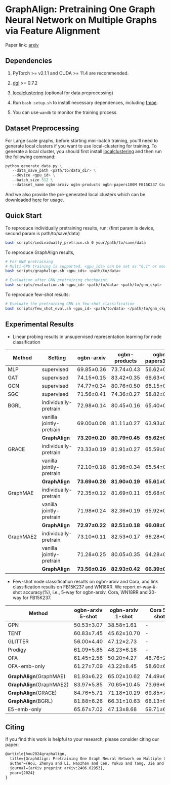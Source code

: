 # GraphAlign: Pretraining One Graph Neural Network on Multiple Graphs via Feature Alignment

Paper link: [arxiv](https://arxiv.org/abs/2406.02953)

## Dependencies

1. PyTorch >= v2.1.1 and CUDA >= 11.4 are recommended.

2. [dgl](https://www.dgl.ai/pages/start.html) >= 0.7.2

3. [localclustering](https://github.com/kfoynt/LocalGraphClustering) (optional for data preprocessing)

4. Run `bash setup.sh` to install necessary dependences, including [fmoe](https://github.com/zhan72/fastmoe).
   
5. You can use `wandb` to monitor the training process.

## Dataset Preprocessing

For Large scale graphs, before starting mini-batch training, you'll need to generate local clusters if you want to use local-clustering for training. To generate a local cluster, you should first install [localclustering](https://github.com/kfoynt/LocalGraphClustering) and then run the following command:

 ````python
 python generate_data.py \
 	--data_save_path <path/to/data_dir> \
 	--device <gpu_id> \
 	--batch_size 512 \
 	--dataset_name ogbn-arxiv ogbn-products ogbn-papers100M FB15K237 Cora WN18RR
 ````

And we also provide the pre-generated local clusters which can be downloaded [here](https://drive.google.com/drive/folders/1f736S0pl_ypmh---b_pM3U1tK0PfFV0x?usp=sharing) for usage.

## Quick Start

To reproduce individually pretraining results, run: (first param is device, second param is path/to/save/data)
```bash
bash scripts/individually_pretrain.sh 0 your/path/to/save/data
```

To reproduce GraphAlign results,
```bash
# For GNN pretraining
# Multi-GPU training is supported. <gpu_ids> can be set as "0,1" or more gpus.
bash scripts/graphalign.sh <gpu_ids> <path/to/data>

# Evaluation after GNN pretraining checkpoint
bash scripts/evaluation.sh <gpu_id> <path/to/data> <path/to/gnn_ckpt>
```

To reproduce few-shot results:
```bash
# Evaluate the pretraining GNN in few-shot classification
bash scripts/few_shot_eval.sh <gpu_id> <path/to/data> </path/to/gnn_ckpt>
```

## Experimental Results

- Linear probing results in unsupervised representation learning for node classification

| Method    | Setting                  | ogbn-arxiv     | ogbn-products  | ogbn-papers100M | Avg. gain |
| --------- | ------------------------ | -------------- | -------------- | --------------- | --------- |
| MLP       | supervised               | 69.85±0.36     | 73.74±0.43     | 56.62±0.21      | -         |
| GAT       | supervised               | 74.15±0.15     | 83.42±0.35     | 66.63±0.23      | -         |
| GCN       | supervised               | 74.77±0.34     | 80.76±0.50     | 68.15±0.08      | -         |
| SGC       | supervised               | 71.56±0.41     | 74.36±0.27     | 58.82±0.08      | -         |
| BGRL      | individually-pretrain    | 72.98±0.14     | 80.45±0.16     | 65.40±0.23      | -         |
|           | vanilla jointly-pretrain | 69.00±0.08     | 81.11±0.27     | 63.93±0.22      | -1.60     |
|           | **GraphAlign**           | **73.20±0.20** | **80.79±0.45** | **65.62±0.14**  | **+0.26** |
| GRACE     | individually-pretrain    | 73.33±0.19     | 81.91±0.27     | 65.59±0.13      | -         |
|           | vanilla jointly-pretrain | 72.10±0.18     | 81.96±0.34     | 65.54±0.18      | -0.41     |
|           | **GraphAlign**           | **73.69±0.26** | **81.90±0.19** | **65.61±0.17**  | **+0.12** |
| GraphMAE  | individually-pretrain    | 72.35±0.12     | 81.69±0.11     | 65.68±0.28      | -         |
|           | vanilla jointly-pretrain | 71.98±0.24     | 82.36±0.19     | 65.92±0.13      | +0.18     |
|           | **GraphAlign**           | **72.97±0.22** | **82.51±0.18** | **66.08±0.18**  | **+0.61** |
| GraphMAE2 | individually-pretrain    | 73.10±0.11     | 82.53±0.17     | 66.28±0.10      | -         |
|           | vanilla jointly-pretrain | 71.28±0.25     | 80.05±0.35     | 64.28±0.33      | -2.10     |
|           | **GraphAlign**           | **73.56±0.26** | **82.93±0.42** | **66.39±0.14**  | **+0.32** |

- Few-shot node classification results on ogbn-arxiv and Cora, and link classification results on FB15K237 and WN18RR. We report *m*-way-*k*-shot accuracy(%), i.e., 5-way for ogbn-arxiv, Cora, WN18RR and 20-way for FB15K237.

| Method                | ogbn-arxiv 5-shot | ogbn-arxiv 1-shot | Cora 5-shot | Cora 1-shot | WN18RR 5-shot | WN18RR 1-shot | FB15K237 5-shot | FB15K237 1-shot |
| --------------------- | ----------------- | ----------------- | ----------- | ----------- | ------------- | ------------- | --------------- | --------------- |
| GPN                   | 50.53±3.07        | 38.58±1.61        | -           | -           | -             | -             | -               | -               |
| TENT                  | 60.83±7.45        | 45.62±10.70       | -           | -           | -             | -             | -               | -               |
| GLITTER               | 56.00±4.40        | 47.12±2.73        | -           | -           | -             | -             | -               | -               |
| Prodigy               | 61.09±5.85        | 48.23±6.18        | -           | -           | -             | -             | 74.92±6.03      | 55.49±6.88      |
| OFA                   | 61.45±2.56        | 50.20±4.27        | 48.76±2.65  | 34.04±4.10  | 46.32±4.18    | 33.86±3.41    | 82.56±1.58      | 75.39±2.86      |
| OFA-emb-only        | 61.27±7.09        | 43.22±8.45        | 58.60±6.72  | 40.87±8.26  | 54.87±9.73    | 39.72±9.35    | 59.11±6.95      | 43.03±7.17      |
|     | | | | | ||||
| **GraphAlign**(GraphMAE) | 81.93±6.22        | 65.02±10.62       | 74.49±6.43  | 55.55±9.86  | 60.19±10.31   | 45.08±10.55   | 79.92±5.54      | 63.01±7.29    |
| **GraphAlign**(GraphMAE2) | 83.97±5.85        | 70.65±10.45       | 73.66±6.75  | 56.87±9.98  | 55.95±10.49   | 42.22±10.04   | 79.86±5.53      | 63.56±7.31   |
| **GraphAlign**(GRACE) | 84.76±5.71        | 71.18±10.29       | 69.85±7.19  | 52.60±10.10 | 53.11±10.24   | 39.58±9.42    | 75.04±5.98      | 60.09±7.36      |
| **GraphAlign**(BGRL)  | 81.88±6.26        | 66.31±10.63       | 68.13±6.84  | 50.19±9.49  | 51.97±10.66   | 38.72±9.77    | 77.74±5.87      | 61.48±7.44      |
| E5-emb-only           | 65.67±7.02        | 47.13±8.68        | 59.71±6.71  | 41.58±8.11  | 56.52±9.65    | 41.53±9.36    | 58.43±6.94      | 42.06±7.11      |

## Citing
If you find this work is helpful to your research, please consider citing our paper:

```latex
@article{hou2024graphalign,
  title={GraphAlign: Pretraining One Graph Neural Network on Multiple Graphs via Feature Alignment},
  author={Hou, Zhenyu and Li, Haozhan and Cen, Yukuo and Tang, Jie and Dong, Yuxiao},
  journal={arXiv preprint arXiv:2406.02953},
  year={2024}
}
```

